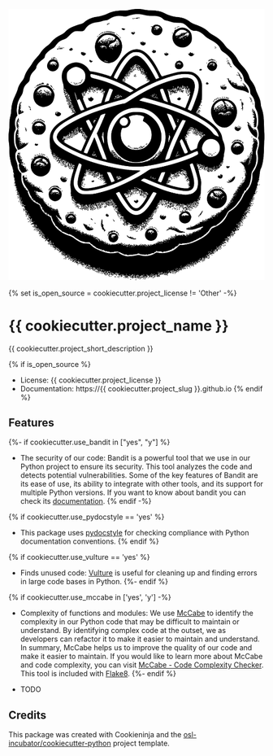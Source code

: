 ![LOGO](/images/logo.png)

{% set is_open_source = cookiecutter.project_license != 'Other' -%}
# {{ cookiecutter.project_name }}

{{ cookiecutter.project_short_description }}

{% if is_open_source %}
* License: {{ cookiecutter.project_license }}
* Documentation: https://{{ cookiecutter.project_slug }}.github.io
{% endif %}

## Features

{%- if cookiecutter.use_bandit in ["yes", "y"] %}
* The security of our code: Bandit is a powerful tool that we use in our Python
  project to ensure its security. This tool analyzes the code and detects
  potential vulnerabilities. Some of the key features of Bandit are its ease of
  use, its ability to integrate with other tools, and its support for multiple
  Python versions. If you want to know about bandit you can check its
  [documentation](https://bandit.readthedocs.io/en/latest/).
{% endif -%}

{% if cookiecutter.use_pydocstyle == 'yes' %}
- This package uses [pydocstyle](http://www.pydocstyle.org/en/stable/)
  for checking compliance with Python documentation conventions.
{% endif %}

{% if cookiecutter.use_vulture == 'yes' %}
* Finds unused code: [Vulture](https://github.com/jendrikseipp/vulture)
  is useful for cleaning up and finding errors in large code bases in
  Python.
{%- endif %}

{% if cookiecutter.use_mccabe in ['yes', 'y'] -%}
* Complexity of functions and modules: We use
[McCabe](https://github.com/PyCQA/mccabe) to identify the complexity in our
Python code that may be difficult to maintain or understand. By identifying
complex code at the outset, we as developers can refactor it to make it easier
to maintain and understand. In summary, McCabe helps us to improve the quality
of our code and make it easier to maintain. If you would like to learn more
about McCabe and code complexity, you can visit [McCabe - Code Complexity
Checker](https://here-be-pythons.readthedocs.io/en/latest/python/mccabe.html).
This tool is included with [Flake8](https://flake8.pycqa.org/en/latest/).
{%- endif %}

* TODO

## Credits

This package was created with Cookieninja and the
[osl-incubator/cookiecutter-python](https://github.com/osl-incubator/cookiecutter-python)
project template.
